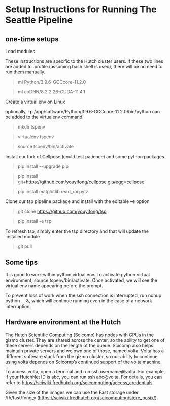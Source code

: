 # Setup Instructions for Running The Seattle Pipeline  

 
## one-time setups 

Load modules  

These instructions are specific to the Hutch cluster users. If these two lines are added to .profile (assuming bash shell is used), there will be no need to run them manually. 

>ml Python/3.9.6-GCCcore-11.2.0 

>ml cuDNN/8.2.2.26-CUDA-11.4.1 

  

Create a virtual env on Linux 

optionally, -p /app/software/Python/3.9.6-GCCcore-11.2.0/bin/python can be added to the virtualenv command 

>mkdir tspenv 

>virtualenv tspenv    

>source tspenv/bin/activate 

 
Install our fork of Cellpose (could test patience) and some python packages 

>pip install --upgrade pip 

>pip install git+https://github.com/youyifong/cellpose.git#egg=cellpose 

>pip install matplotlib read_roi pytz 
 

Clone our tsp pipeline package and install with the editable –e option 

>git clone https://github.com/youyifong/tsp 

>pip install -e tsp 
 
 
To refresh tsp, simply enter the tsp directory and that will update the installed module

>git pull 

 

 
## Some tips 

It is good to work within python virtual env. To activate python virtual environment, source tspenv/bin/activate. Once activated, we will see the virtual env name appearing before the prompt. 

To prevent loss of work when the ssh connection is interrupted, run nohup python ... &, which will continue running even in the case of a network interruption. 

 

 
## Hardware environment at the Hutch 

The Hutch Scientific Computing (Scicomp) has nodes with GPUs in the gizmo cluster. They are shared across the center, so the ability to get one of these servers depends on the length of the queue. Scicomp also helps maintain private servers and we own one of those, named volta. Volta has a different software stack from the gizmo cluster, so our ability to continue using volta depends on Scicomp’s continued support of the volta machine. 

To access volta, open a terminal and run ssh username@volta. For example, if your HutchNet ID is abc, you can run ssh abc@volta. For details, you can refer to https://sciwiki.fredhutch.org/scicomputing/access_credentials 

Given the size of the images we can use the Fast storage under /fh/fast/fong_y (https://sciwiki.fredhutch.org/scicomputing/store_posix/). 

 
